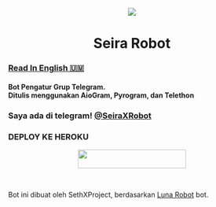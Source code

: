 <p align="center">
  <img src="https://telegra.ph/file/f98a9ac0246a600e89f16.jpg">
<h1 align="center"><b> Seira Robot </b></h1>
</p>

### [Read In English 🇺🇲](https://github.com/Dorimuhai/SeiraXRobot/blob/master/README.md)

<h4>Bot Pengatur Grup Telegram.<br>Ditulis menggunakan AioGram, Pyrogram, dan Telethon</h4>

### Saya ada di telegram! [@SeiraXRobot](https://t.me/SeiraXRobot)

### DEPLOY KE HEROKU
<p align="center"><a href="https://heroku.com/deploy?template=https://github.com/Arsyabot/cibabot"> <img src="https://img.shields.io/badge/Deploy%20To%20Heroku-black?style=for-the-badge&logo=heroku" width="220" height="38.45"/></a></p>
<br>
<p> Bot ini dibuat oleh SethXProject, berdasarkan <a href="https://github.com/Zeinzo/LunaRobotV2">Luna Robot</a> bot.</p>
